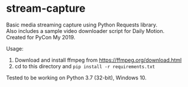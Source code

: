 # stream-capture
Basic media streaming capture using Python Requests library.  
Also includes a sample video downloader script for Daily Motion.  
Created for PyCon My 2019.    
  
Usage:
1. Download and install ffmpeg from https://ffmpeg.org/download.html
2. cd to this directory and `pip install -r requirements.txt`

Tested to be working on Python 3.7 (32-bit), Windows 10.
